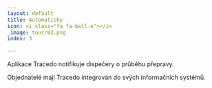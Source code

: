 ```yaml
---
layout: default
title: Automaticky
icon: <i class="fa fa-bell-o"></i>
_image: tour/03.png
index: 3

---
```


Aplikace Tracedo notifikuje dispečery o průběhu přepravy.

Objednatelé mají Tracedo integrován do svých informačních systémů.